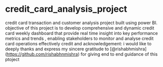# credit_card_analysis_project
credit card transaction and customer analysis project built using  power BI.
objective of this project is to develop comprehensive and dynamic credit card weekly dashboard that provide real
time insight into key performance metrics and trends , enabling stakeholders to monitor and analyse credit card operations effectively 
credit and acknowledgement: i would like to deeply thanks and express my sincere gratitude to [@rishabhmishra] 
(https://github.com/rishabhnmishra) for giving end to end guidance of this ptoject


